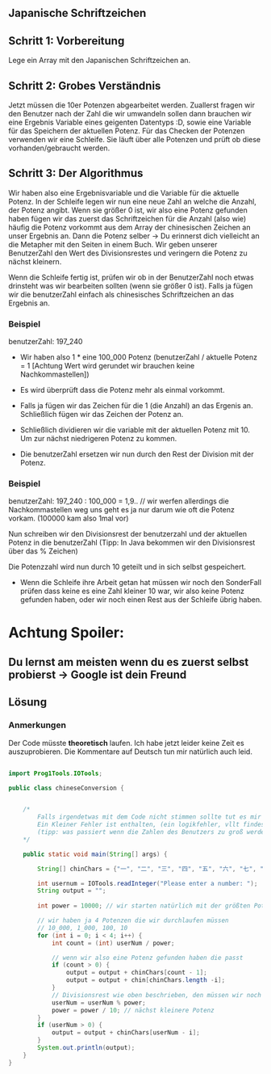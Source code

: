 ## Japanische Schriftzeichen

## Schritt **1**: Vorbereitung

Lege ein Array mit den Japanischen Schriftzeichen an.

## Schritt **2**: Grobes Verständnis

Jetzt müssen die 10er Potenzen abgearbeitet werden. Zuallerst fragen wir den Benutzer nach der Zahl die wir umwandeln sollen dann brauchen wir eine Ergebnis Variable eines geigenten Datentyps :D, sowie eine Variable für das Speichern der aktuellen Potenz. Für das Checken der Potenzen verwenden wir eine Schleife. Sie läuft über alle Potenzen und prüft ob diese vorhanden/gebraucht werden.

## Schritt **3**: Der Algorithmus
Wir haben also eine Ergebnisvariable und die Variable für die aktuelle Potenz. In der Schleife legen wir nun eine neue Zahl an welche die Anzahl, der Potenz angibt. Wenn sie größer 0 ist, wir also eine Potenz gefunden haben fügen wir das zuerst das Schriftzeichen für die Anzahl (also wie) häufig die Potenz vorkommt aus dem Array der chinesischen Zeichen an unser Ergebnis an. Dann die Potenz selber -> Du erinnerst dich vielleicht an die Metapher mit den Seiten in einem Buch.
Wir geben unserer BenutzerZahl den Wert des Divisionsrestes und veringern die Potenz zu nächst kleinern.

Wenn die Schleife fertig ist, prüfen wir ob in der BenutzerZahl noch etwas drinsteht was wir bearbeiten sollten (wenn sie größer 0 ist). Falls ja fügen wir die benutzerZahl einfach als chinesisches Schriftzeichen an das Ergebnis an.

### Beispiel

benutzerZahl: 197_240
* Wir haben also 1 * eine 100_000 Potenz (benutzerZahl / aktuelle Potenz = 1 [Achtung Wert wird gerundet wir brauchen keine Nachkommastellen])

* Es wird überprüft dass die Potenz mehr als einmal vorkommt.

* Falls ja fügen wir das Zeichen für die 1 (die Anzahl) an das Ergenis an. Schließlich fügen wir das Zeichen der Potenz an.

* Schließlich dividieren wir die variable mit der aktuellen Potenz mit 10. Um zur nächst niedrigeren Potenz zu kommen.
* Die benutzerZahl ersetzen wir nun durch den Rest der Division mit der Potenz.

### Beispiel

benutzerZahl: 197_240 : 100_000 = 1,9.. // wir werfen allerdings die Nachkommastellen weg uns geht es ja nur darum wie oft die Potenz vorkam. (100000 kam also 1mal vor)

Nun schreiben wir den Divisionsrest der benutzerzahl und der aktuellen Potenz in die benutzerZahl (Tipp: In Java bekommen wir den Divisionsrest über das % Zeichen)

Die Potenzzahl wird nun durch 10 geteilt und in sich selbst gespeichert. 


* Wenn die Schleife ihre Arbeit getan hat müssen wir noch den SonderFall prüfen dass keine es eine Zahl kleiner 10 war, wir also keine Potenz gefunden haben, oder wir noch einen Rest aus der Schleife übrig haben. 

# Achtung Spoiler:
## Du lernst am meisten wenn du es zuerst selbst probierst -> Google ist dein Freund


## Lösung

### Anmerkungen
Der Code müsste **theoretisch** laufen. Ich habe jetzt leider keine Zeit es auszuprobieren. Die Kommentare auf Deutsch tun mir natürlich auch leid.


```java

import Prog1Tools.IOTools;

public class chineseConversion {


	/*
		Falls irgendetwas mit dem Code nicht stimmen sollte tut es mir leid, ist aber umso besser für dich, dann darst du dich nämlich selbst auf Fehlersuche begeben.
		Ein Kleiner Fehler ist enthalten, (ein logikfehler, vllt findest du ihn ja.
		(tipp: was passiert wenn die Zahlen des Benutzers zu groß werden)
	*/ 

	public static void main(String[] args) {

		String[] chinChars = {"一", "二", "三", "四", "五", "六", "七", "八", "九", "十", "百", "千", "千"};

		int usernum = IOTools.readInteger("Please enter a number: ");
		String output = "";
		
		int power = 10000; // wir starten natürlich mit der größten Potenz

		// wir haben ja 4 Potenzen die wir durchlaufen müssen
		// 10_000, 1_000, 100, 10
		for (int i = 0; i < 4; i++)	{
			int count = (int) userNum / power;

			// wenn wir also eine Potenz gefunden haben die passt
			if (count > 0) { 
				output = output + chinChars[count - 1];
				output = output + chin[chinChars.length -i];
			}
			// Divisionsrest wie oben beschrieben, den müssen wir noch abarbeiten
			userNum = userNum % power; 
			power = power / 10; // nächst kleinere Potenz
		}
		if (userNum > 0) {
			output = output + chinChars[userNum - i];
		}
		System.out.println(output);
	}
}

```
